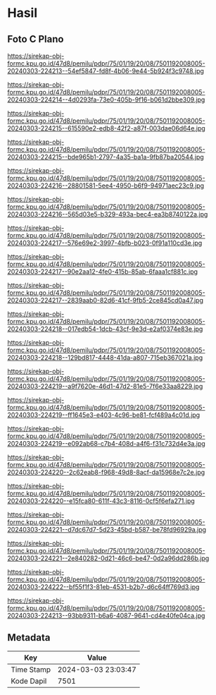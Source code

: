 # Hasil

## Foto C Plano

https://sirekap-obj-formc.kpu.go.id/47d8/pemilu/pdpr/75/01/19/20/08/7501192008005-20240303-224213--54ef5847-fd8f-4b06-9e44-5b924f3c9748.jpg

https://sirekap-obj-formc.kpu.go.id/47d8/pemilu/pdpr/75/01/19/20/08/7501192008005-20240303-224214--4d0293fa-73e0-405b-9f16-b061d2bbe309.jpg

https://sirekap-obj-formc.kpu.go.id/47d8/pemilu/pdpr/75/01/19/20/08/7501192008005-20240303-224215--615590e2-edb8-42f2-a87f-003dae06d64e.jpg

https://sirekap-obj-formc.kpu.go.id/47d8/pemilu/pdpr/75/01/19/20/08/7501192008005-20240303-224215--bde965b1-2797-4a35-ba1a-9fb87ba20544.jpg

https://sirekap-obj-formc.kpu.go.id/47d8/pemilu/pdpr/75/01/19/20/08/7501192008005-20240303-224216--28801581-5ee4-4950-b6f9-94971aec23c9.jpg

https://sirekap-obj-formc.kpu.go.id/47d8/pemilu/pdpr/75/01/19/20/08/7501192008005-20240303-224216--565d03e5-b329-493a-bec4-ea3b8740122a.jpg

https://sirekap-obj-formc.kpu.go.id/47d8/pemilu/pdpr/75/01/19/20/08/7501192008005-20240303-224217--576e69e2-3997-4bfb-b023-0f91a110cd3e.jpg

https://sirekap-obj-formc.kpu.go.id/47d8/pemilu/pdpr/75/01/19/20/08/7501192008005-20240303-224217--90e2aa12-4fe0-415b-85ab-6faaa1cf881c.jpg

https://sirekap-obj-formc.kpu.go.id/47d8/pemilu/pdpr/75/01/19/20/08/7501192008005-20240303-224217--2839aab0-82d6-41cf-9fb5-2ce845cd0a47.jpg

https://sirekap-obj-formc.kpu.go.id/47d8/pemilu/pdpr/75/01/19/20/08/7501192008005-20240303-224218--017edb54-1dcb-43cf-9e3d-e2af0374e83e.jpg

https://sirekap-obj-formc.kpu.go.id/47d8/pemilu/pdpr/75/01/19/20/08/7501192008005-20240303-224218--129bd817-4448-41da-a807-715eb367021a.jpg

https://sirekap-obj-formc.kpu.go.id/47d8/pemilu/pdpr/75/01/19/20/08/7501192008005-20240303-224219--a9f7620e-46d1-47d2-81e5-7f6e33aa8229.jpg

https://sirekap-obj-formc.kpu.go.id/47d8/pemilu/pdpr/75/01/19/20/08/7501192008005-20240303-224219--ff1645e3-e403-4c96-be81-fcf489a4c01d.jpg

https://sirekap-obj-formc.kpu.go.id/47d8/pemilu/pdpr/75/01/19/20/08/7501192008005-20240303-224219--e092ab68-c7b4-408d-a4f6-f31c732d4e3a.jpg

https://sirekap-obj-formc.kpu.go.id/47d8/pemilu/pdpr/75/01/19/20/08/7501192008005-20240303-224220--2c62eab8-f968-49d8-8acf-da15968e7c2e.jpg

https://sirekap-obj-formc.kpu.go.id/47d8/pemilu/pdpr/75/01/19/20/08/7501192008005-20240303-224220--e15fca80-611f-43c3-8116-0cf5f6efa271.jpg

https://sirekap-obj-formc.kpu.go.id/47d8/pemilu/pdpr/75/01/19/20/08/7501192008005-20240303-224221--d7dc67d7-5d23-45bd-b587-be78fd96929a.jpg

https://sirekap-obj-formc.kpu.go.id/47d8/pemilu/pdpr/75/01/19/20/08/7501192008005-20240303-224221--2e840282-0d21-46c6-be47-0d2a96dd286b.jpg

https://sirekap-obj-formc.kpu.go.id/47d8/pemilu/pdpr/75/01/19/20/08/7501192008005-20240303-224222--bf55f1f3-81eb-4531-b2b7-d6c64ff769d3.jpg

https://sirekap-obj-formc.kpu.go.id/47d8/pemilu/pdpr/75/01/19/20/08/7501192008005-20240303-224213--93bb9311-b6a6-4087-9641-cd4e40fe04ca.jpg


## Metadata

| Key        | Value               |
| ---------- | ------------------- |
| Time Stamp | 2024-03-03 23:03:47 |
| Kode Dapil | 7501                |



